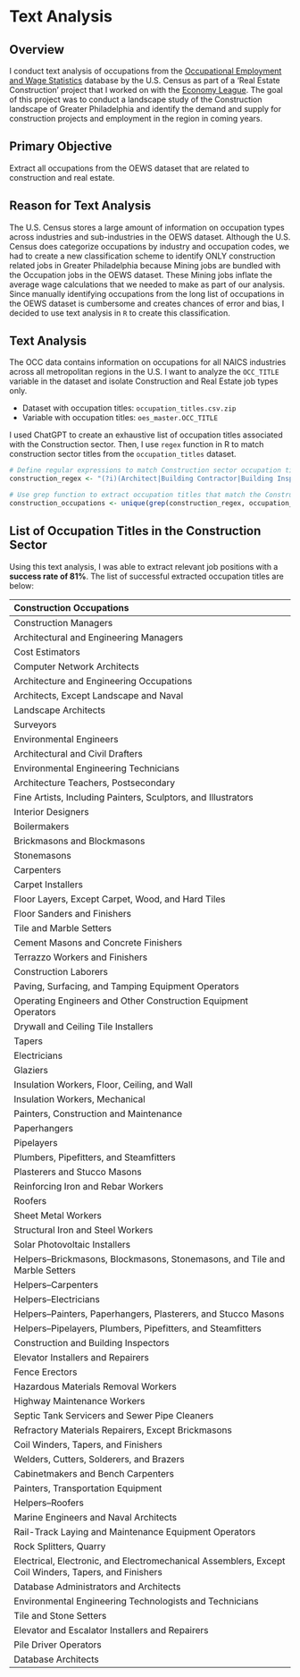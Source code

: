 Text Analysis
================

## Overview

I conduct text analysis of occupations from the [Occupational Employment
and Wage Statistics](https://www.bls.gov/oes/) database by the U.S.
Census as part of a ‘Real Estate Construction’ project that I worked on
with the [Economy League](https://economyleague.org). The goal of this
project was to conduct a landscape study of the Construction landscape
of Greater Philadelphia and identify the demand and supply for
construction projects and employment in the region in coming years.

## Primary Objective

Extract all occupations from the OEWS dataset that are related to
construction and real estate.

## Reason for Text Analysis

The U.S. Census stores a large amount of information on occupation types
across industries and sub-industries in the OEWS dataset. Although the
U.S. Census does categorize occupations by industry and occupation
codes, we had to create a new classification scheme to identify ONLY
construction related jobs in Greater Philadelphia because Mining jobs
are bundled with the Occupation jobs in the OEWS dataset. These Mining
jobs inflate the average wage calculations that we needed to make as
part of our analysis. Since manually identifying occupations from the
long list of occupations in the OEWS dataset is cumbersome and creates
chances of error and bias, I decided to use text analysis in `R` to
create this classification.

## Text Analysis

The OCC data contains information on occupations for all NAICS
industries across all metropolitan regions in the U.S. I want to analyze
the `OCC_TITLE` variable in the dataset and isolate Construction and
Real Estate job types only.

- Dataset with occupation titles: `occupation_titles.csv.zip`
- Variable with occupation titles: `oes_master.OCC_TITLE`

I used ChatGPT to create an exhaustive list of occupation titles
associated with the Construction sector. Then, I use `regex` function in
R to match construction sector titles from the `occupation_titles`
dataset.

``` r
# Define regular expressions to match Construction sector occupation titles
construction_regex <- "(?i)(Architect|Building Contractor|Building Inspector|Building Maintenance Technician|Building Surveyor|Carpenter|Concrete Finisher|Construction Equipment Operator|Construction Laborer|Construction Manager|Construction Project Manager|Construction Superintendent|Crane Operator|Drywall|Electrician|Environmental Engineer|Estimator|Fire Sprinkler Installer|Floor Installer|General Contractor|Glazier|Heavy Equipment Operator|HVAC Technician|Interior Designer|Ironworker|Landscape Architect|Landscaper|Mason|Painter|Pipefitter|Plumber|Project Engineer|Real Estate Agent|Roofing Contractor|Roofer|Scaffolder|Sheet Metal Worker|Structural Engineer|Surveyor|Tiler|Welder|Boilermakers|Carpet Installers|Elevator|Fence|Floor Layers|Floor Sanders and Finishers|Hazardous Materials Removal Workers|Highway Maintenance Workers|Insulation Workers|Paving, Surfacing, and Tamping Equipment Operators|Paperhangers|Pile Driver Operators|Pipelayers|Rail-Track Laying and Maintenance Equipment Operators|Reinforcing Iron and Rebar Workers|Rock Splitters, Quarry|Septic Tank Servicers and Sewer Pipe Cleaners|Solar Photovoltaic Installers|Structural Iron and Steel Workers|Tapers|Terrazzo Workers and Finishers|Tile and Marble Setters|Tile and Stone Setters)"

# Use grep function to extract occupation titles that match the Construction sector regex
construction_occupations <- unique(grep(construction_regex, occupation_titles, value = TRUE))
```

## List of Occupation Titles in the Construction Sector

Using this text analysis, I was able to extract relevant job positions
with a **success rate of 81%**. The list of successful extracted
occupation titles are below:

| Construction Occupations                                                                             |
|:-----------------------------------------------------------------------------------------------------|
| Construction Managers                                                                                |
| Architectural and Engineering Managers                                                               |
| Cost Estimators                                                                                      |
| Computer Network Architects                                                                          |
| Architecture and Engineering Occupations                                                             |
| Architects, Except Landscape and Naval                                                               |
| Landscape Architects                                                                                 |
| Surveyors                                                                                            |
| Environmental Engineers                                                                              |
| Architectural and Civil Drafters                                                                     |
| Environmental Engineering Technicians                                                                |
| Architecture Teachers, Postsecondary                                                                 |
| Fine Artists, Including Painters, Sculptors, and Illustrators                                        |
| Interior Designers                                                                                   |
| Boilermakers                                                                                         |
| Brickmasons and Blockmasons                                                                          |
| Stonemasons                                                                                          |
| Carpenters                                                                                           |
| Carpet Installers                                                                                    |
| Floor Layers, Except Carpet, Wood, and Hard Tiles                                                    |
| Floor Sanders and Finishers                                                                          |
| Tile and Marble Setters                                                                              |
| Cement Masons and Concrete Finishers                                                                 |
| Terrazzo Workers and Finishers                                                                       |
| Construction Laborers                                                                                |
| Paving, Surfacing, and Tamping Equipment Operators                                                   |
| Operating Engineers and Other Construction Equipment Operators                                       |
| Drywall and Ceiling Tile Installers                                                                  |
| Tapers                                                                                               |
| Electricians                                                                                         |
| Glaziers                                                                                             |
| Insulation Workers, Floor, Ceiling, and Wall                                                         |
| Insulation Workers, Mechanical                                                                       |
| Painters, Construction and Maintenance                                                               |
| Paperhangers                                                                                         |
| Pipelayers                                                                                           |
| Plumbers, Pipefitters, and Steamfitters                                                              |
| Plasterers and Stucco Masons                                                                         |
| Reinforcing Iron and Rebar Workers                                                                   |
| Roofers                                                                                              |
| Sheet Metal Workers                                                                                  |
| Structural Iron and Steel Workers                                                                    |
| Solar Photovoltaic Installers                                                                        |
| Helpers–Brickmasons, Blockmasons, Stonemasons, and Tile and Marble Setters                           |
| Helpers–Carpenters                                                                                   |
| Helpers–Electricians                                                                                 |
| Helpers–Painters, Paperhangers, Plasterers, and Stucco Masons                                        |
| Helpers–Pipelayers, Plumbers, Pipefitters, and Steamfitters                                          |
| Construction and Building Inspectors                                                                 |
| Elevator Installers and Repairers                                                                    |
| Fence Erectors                                                                                       |
| Hazardous Materials Removal Workers                                                                  |
| Highway Maintenance Workers                                                                          |
| Septic Tank Servicers and Sewer Pipe Cleaners                                                        |
| Refractory Materials Repairers, Except Brickmasons                                                   |
| Coil Winders, Tapers, and Finishers                                                                  |
| Welders, Cutters, Solderers, and Brazers                                                             |
| Cabinetmakers and Bench Carpenters                                                                   |
| Painters, Transportation Equipment                                                                   |
| Helpers–Roofers                                                                                      |
| Marine Engineers and Naval Architects                                                                |
| Rail-Track Laying and Maintenance Equipment Operators                                                |
| Rock Splitters, Quarry                                                                               |
| Electrical, Electronic, and Electromechanical Assemblers, Except Coil Winders, Tapers, and Finishers |
| Database Administrators and Architects                                                               |
| Environmental Engineering Technologists and Technicians                                              |
| Tile and Stone Setters                                                                               |
| Elevator and Escalator Installers and Repairers                                                      |
| Pile Driver Operators                                                                                |
| Database Architects                                                                                  |
